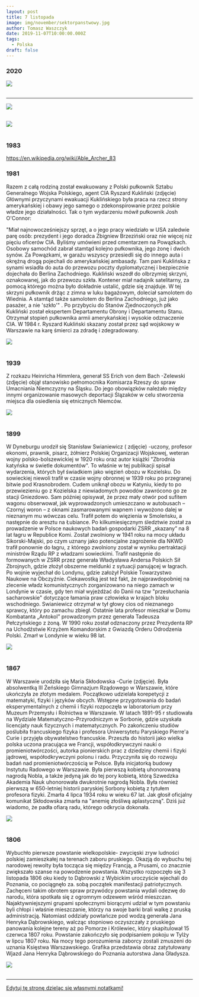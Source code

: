 ```yaml
---
layout: post
title: 7 listopada
image: img/november/sektorpanstwowy.jpg
author: Tomasz Waszczyk
date: 2019-11-07T10:00:00.000Z
tags:
  - Polska
draft: false
---
```


### 2020

<img src="./img/november/sektorpanstwowy.jpg"><br><br>

---

<img src="./img/november/wybory.jpeg"><br><br>

<img src="./img/november/wybory2.png"><br><br>

### 1983

https://en.wikipedia.org/wiki/Able_Archer_83

### 1981

Razem z całą rodziną został ewakuowany z Polski pułkownik Sztabu Generalnego Wojska Polskiego, agent CIA Ryszard Kukliński (zdjęcie) Głównymi przyczynami ewakuacji Kuklińskiego była praca na rzecz strony amerykańskiej i obawy jego samego o zdekonspirowanie przez polskie władze jego działalności.
Tak o tym wydarzeniu mówił pułkownik Josh O'Connor:

"Miał najnowocześniejszy sprzęt, a o jego pracy wiedziało w USA zaledwie parę osób: prezydent i jego doradca Zbigniew Brzeziński oraz nie więcej niz pięciu oficerów CIA. Byliśmy umówieni przed cmentarzem na Powązkach. Osobowy samochód zabrał stamtąd kolejno pułkownika, jego żonę i dwóch synów. Za Powązkami, w garażu wszyscy przesiedli się do innego auta i okrężną drogą pojechali do amerykańskiej ambasady. Tam pani Kuklińska z synami wsiadła do auta do przewozu poczty dyplomatycznej i bezpiecznie dojechała do Berlina Zachodniego. Kukliński wszedł do olbrzymiej skrzyni, oznakowanej, jak do przewozu szkła. Kontener miał nadajnik satelitarny, za pomocą którego można było dokładnie ustalić, gdzie się znajduje. W tej skrzyni pułkownik drżąc z zimna w luku bagażowym, doleciał samolotem do Wiednia. A stamtąd także samolotem do Berlina Zachodniego, już jako pasażer, a nie 'szkło'" .
Po przybyciu do Stanów Zjednoczonych płk Kukliński został ekspertem Departamentu Obrony i Departamentu Stanu. Otrzymał stopień pułkownika armii amerykańskiej i wysokie odznaczenie CIA.
W 1984 r. Ryszard Kukliński skazany został przez sąd wojskowy w Warszawie na karę śmierci za zdradę i zdegradowany.

<img src="./img/november/kuklinski.jpg"/><br><br>

### 1939

Z rozkazu Heinricha Himmlera, generał SS Erich von dem Bach -Zelewski (zdjęcie) objął stanowisko pełnomocnika Komisarza Rzeszy do spraw Umacniania Niemczyzny na Śląsku. Do jego obowiązków należało między innymi organizowanie masowych deportacji Ślązaków w celu stworzenia miejsca dla osiedlenia się etnicznych Niemców.

<img src="./img/november/himmler.jpg"/><br><br>

### 1899

W Dyneburgu urodził się Stanisław Swianiewicz ( zdjęcie) -uczony, profesor ekonomi, prawnik, pisarz, żółnierz Polskiej Organizacji Wojskowej, weteran wojny polsko-bolszewickiej w 1920 roku oraz autor książki "Zbrodnia katyńska w świetle dokumentów". To właśnie w tej publikacji spisał wydarzenia, których był świadkiem jako więzień obozu w Kozielsku. Do sowieckiej niewoli trafił w czasie wojny obronnej w 1939 roku po przegranej bitwie pod Krasnobrodem. Cudem uniknął obozu w Katyniu, kiedy to po przewiezieniu go z Kozielska z niewiadomych powodów zawrócono go ze stacji Gniezdowo. Sam później opisywał, że przez mały otwór pod sufitem wagonu obserwował, jak wyprowadzonych umieszczano w autobusach – Czornyj woron – z oknami zasmarowanymi wapnem i wywożono dalej w nieznanym mu wówczas celu. Trafił potem do więzienia w Smoleńsku, a następnie do aresztu na Łubiance. Po kilkumiesięcznym śledztwie został za prowadzenie w Polsce naukowych badań gospodarki ZSRR „skazany” na 8 lat łagru w Republice Komi. Został zwolniony w 1941 roku na mocy układu Sikorski-Majski, po czym uznany jako potencjalne zagrożenie dla NKWD trafił ponownie do łagru, z którego zwolniony został w wyniku pertraktacji ministrów Rządu RP z władzami sowieckimi. Trafił następnie do formowanych w ZSRR przez generała Władysława Andersa Polskich Sił Zbrojnych, gdzie złożył obszerne meldunki z sytuacji panującej w łagrach.
Po wojnie wyjechał do Londynu, gdzie założył Polskie Towarzystwo Naukowe na Obczyźnie.
Ciekawostką jest też fakt, że najprawdopobniej na zlecenie władz komunistycznych zorganizowano na niego zamach w Londynie w czasie, gdy ten miał wyjeżdżać do Danii na tzw "przesłuchania sacharowskie" dotyczące łamania praw człowieka w krajach bloku wschodniego. Swianiewicz otrzymał w tył głowy cios od nieznanego sprawcy, który po zamachu zbiegł. Ostatnie lata profesor mieszkał w Domu Kombatanta „Antokol” prowadzonym przez generała Tadeusza Pełczyńskiego z żoną.
W 1990 roku został odznaczony przez Prezydenta RP na Uchodźstwie Krzyżem Komandorskim z Gwiazdą Orderu Odrodzenia Polski.
Zmarł w Londynie w wieku 98 lat.

<img src="./img/november/swianiewicz.jpg"/><br><br>

### 1867

W Warszawie urodziła się Maria Skłodowska -Curie (zdjęcie). Była absolwentką III Żeńskiego Gimnazjum Rządowego w Warszawie, które ukończyła ze złotym medalem. Początkowo udzielała korepetycji z matematyki, fizyki i języków obcych. Wstępne przygotowania do badań eksperymentalnych z chemii i fizyki rozpoczęła w laboratorium przy Muzeum Przemysłu i Rolnictwa w Warszawie. W latach 1891-95 r studiowała na Wydziale Matematyczno-Przyrodniczym w Sorbonie, gdzie uzyskała licencjaty nauk fizycznych i matematycznych. Po zakończeniu studiów poślubiła francuskiego fizyka i profesora Uniwersytetu Paryskiego Pierre'a Curie i przyjęła obywatelstwo francuskie. Przeszła do historii jako wielka polska uczona pracująca we Francji, współodkrywczyni nauki o promieniotwórczości, autorka pionierskich prac z dziedziny chemii i fizyki jądrowej, współodkrywczyni polonu i radu. Przyczyniła się do rozwoju badań nad promieniotwórczością w Polsce. Była inicjatorką budowy Instytutu Radowego w Warszawie. Była pierwszą kobietą uhonorowaną nagrodą Nobla, a także jedyną jak do tej pory kobietą, którą Szwedzka Akademia Nauk uhonorowała dwukrotnie nagrodą Nobla. Była również pierwszą w 650-letniej historii paryskiej Sorbony kobietą z tytułem profesora fizyki.
Zmarła 4 lipca 1934 roku w wieku 67 lat.
Jak głosił oficjalny komunikat Skłodowska zmarła na "anemię złośliwą aplastyczną". Dziś już wiadomo, że padła ofiarą radu, którego odkrycia dokonała.

<img src="./img/november/maria.jpg"/><br><br>

### 1806

Wybuchło pierwsze powstanie wielkopolskie- zwycięski zryw ludności polskiej zamieszkałej na terenach zaboru pruskiego. Okazją do wybuchu tej narodowej rewolty była tocząca się między Francją, a Prusami, co znacznie zwiększało szanse na powodzenie powstania.
Wszystko rozpoczęło się 3 listopada 1806 oku kiedy to Dąbrowski z Wybickim
uroczyście wjechali do Poznania, co pociągnęło za. sobą początek manifestacji patriotycznych. Zachęceni takim obrotem spraw przywódcy powstania wydali odezwę do narodu, która spotkała się z ogromnym odzewem wśród mieszczan.
Najaktywniejszymi grupami społecznymi biorącymi udział w tym powstaniu byli chłopi i właśnie mieszczanie, którzy na swoje barki brali walkę z pruską administracją. Natomiast oddziały powtańcze pod wodzą generała Jana Henryka Dąbrowskiego, walcząc stopniowo oczyszczały z pruskiego panowania kolejne tereny aż po Pomorze i Królewiec, który skapitulował 15 czerwca 1807 roku.
Powstanie zakończyło się podpisaniem pokoju w Tylży w lipcu 1807 roku. Na mocy tego porozumienia zaborcy zostali zmuszeni do uznania Księstwa Warszawskiego.
Grafika przedstawia obraz zatytułowany Wjazd Jana Henryka Dąbrowskiego do Poznania autorstwa Jana Gładysza.

<img src="./img/november/zryw.jpg"/><br><br>

---

<a href="https://github.com/TomaszWaszczyk/historia.waszczyk.com/edit/master/src/content/november-7.md" target="_blank">Edytuj tę stronę dzieląc się własnymi notatkami!</a>
